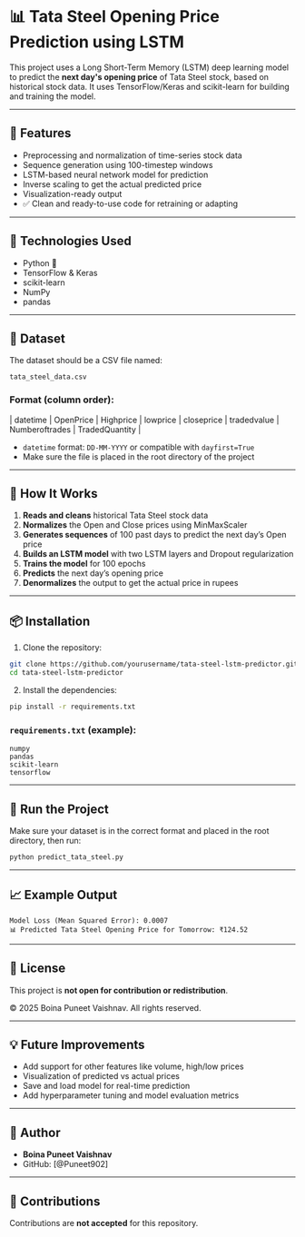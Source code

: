# 📊 Tata Steel Opening Price Prediction using LSTM

This project uses a Long Short-Term Memory (LSTM) deep learning model to predict the **next day's opening price** of Tata Steel stock, based on historical stock data. It uses TensorFlow/Keras and scikit-learn for building and training the model.

---

## 🔧 Features

- Preprocessing and normalization of time-series stock data
- Sequence generation using 100-timestep windows
- LSTM-based neural network model for prediction
- Inverse scaling to get the actual predicted price
- Visualization-ready output
- ✅ Clean and ready-to-use code for retraining or adapting

---

## 🧠 Technologies Used

- Python 🐍
- TensorFlow & Keras
- scikit-learn
- NumPy
- pandas

---

## 📁 Dataset

The dataset should be a CSV file named:

```
tata_steel_data.csv
```

### Format (column order):
| datetime | OpenPrice | Highprice | lowprice | closeprice | tradedvalue | Numberoftrades | TradedQuantity |

- `datetime` format: `DD-MM-YYYY` or compatible with `dayfirst=True`
- Make sure the file is placed in the root directory of the project

---

## 🧪 How It Works

1. **Reads and cleans** historical Tata Steel stock data
2. **Normalizes** the Open and Close prices using MinMaxScaler
3. **Generates sequences** of 100 past days to predict the next day’s Open price
4. **Builds an LSTM model** with two LSTM layers and Dropout regularization
5. **Trains the model** for 100 epochs
6. **Predicts** the next day’s opening price
7. **Denormalizes** the output to get the actual price in rupees

---

## 📦 Installation

1. Clone the repository:
```bash
git clone https://github.com/yourusername/tata-steel-lstm-predictor.git
cd tata-steel-lstm-predictor
```

2. Install the dependencies:
```bash
pip install -r requirements.txt
```

### `requirements.txt` (example):
```
numpy
pandas
scikit-learn
tensorflow
```

---

## 🚀 Run the Project

Make sure your dataset is in the correct format and placed in the root directory, then run:

```bash
python predict_tata_steel.py
```

---

## 📈 Example Output

```
Model Loss (Mean Squared Error): 0.0007
📊 Predicted Tata Steel Opening Price for Tomorrow: ₹124.52
```

---

## 📝 License

This project is **not open for contribution or redistribution**.

© 2025 Boina Puneet Vaishnav. All rights reserved.

---

## 💡 Future Improvements

- Add support for other features like volume, high/low prices
- Visualization of predicted vs actual prices
- Save and load model for real-time prediction
- Add hyperparameter tuning and model evaluation metrics

---

## 👤 Author

- **Boina Puneet Vaishnav**
- GitHub: [@Puneet902]

---

## 🙌 Contributions

Contributions are **not accepted** for this repository.


